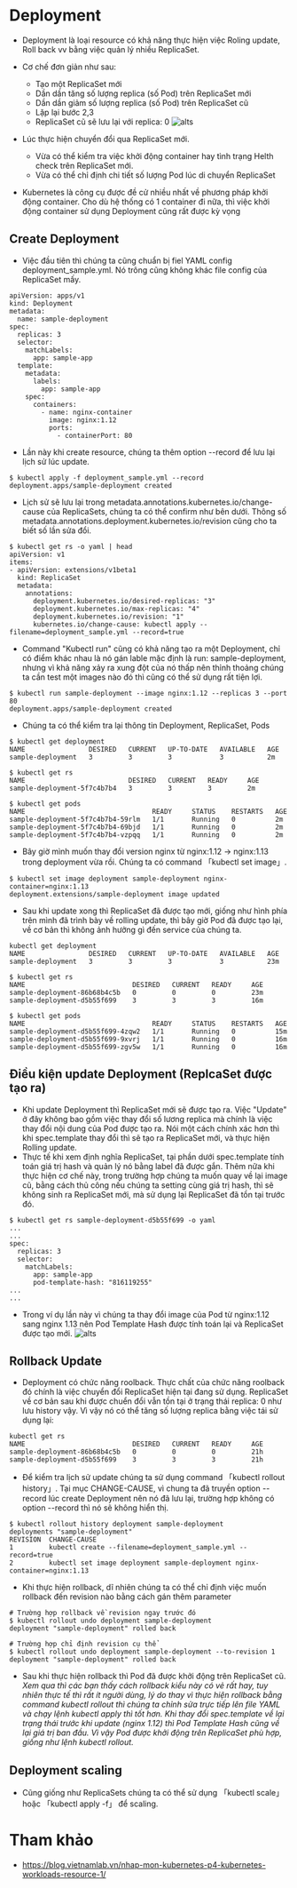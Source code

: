 # Deployment
- Deployment là loại resource có khả năng thực hiện việc Roling update, Roll back vv bằng việc quản lý nhiều ReplicaSet.
- Cơ chế đơn giản như sau:
  - Tạo một ReplicaSet mới
  - Dần dần tăng số lượng replica (số Pod) trên ReplicaSet mới
  - Dần dần giảm số lượng replica (số Pod) trên ReplicaSet cũ
  - Lặp lại bước 2,3
  - ReplicaSet cũ sẽ lưu lại với replica: 0
![alts](../images/deployment1.PNG)

- Lúc thực hiện chuyển đổi qua ReplicaSet mới.
  - Vừa có thể kiểm tra việc khởi động container hay tình trạng Helth check trên ReplicaSet mới.
  - Vừa có thể chỉ định chi tiết số lượng Pod lúc di chuyển ReplicaSet
- Kubernetes là công cụ được đề cử nhiều nhất về phương pháp khởi động container. Cho dù hệ thống có 1 container đi nữa, thì việc khởi động container sử dụng Deployment cũng rất được kỳ vọng

## Create Deployment

- Việc đầu tiên thì chúng ta cũng chuẩn bị fiel YAML config deployment_sample.yml. Nó trông cũng không khác file config của ReplicaSet mấy.
```
apiVersion: apps/v1
kind: Deployment
metadata:
  name: sample-deployment
spec:
  replicas: 3
  selector:
    matchLabels:
      app: sample-app
  template:
    metadata:
      labels:
        app: sample-app
    spec:
      containers:
        - name: nginx-container
          image: nginx:1.12
          ports:
            - containerPort: 80
```
- Lần này khi create resource, chúng ta thêm option --record để lưu lại lịch sử lúc update.
```
$ kubectl apply -f deployment_sample.yml --record
deployment.apps/sample-deployment created
```
- Lịch sử sẽ lưu lại trong metadata.annotations.kubernetes.io/change-cause của ReplicaSets, chúng ta có thể confirm như bên dưới. Thông số metadata.annotations.deployment.kubernetes.io/revision cũng cho ta biết số lần sửa đổi.
```
$ kubectl get rs -o yaml | head
apiVersion: v1
items:
- apiVersion: extensions/v1beta1
  kind: ReplicaSet
  metadata:
    annotations:
      deployment.kubernetes.io/desired-replicas: "3"
      deployment.kubernetes.io/max-replicas: "4"
      deployment.kubernetes.io/revision: "1"
      kubernetes.io/change-cause: kubectl apply --filename=deployment_sample.yml --record=true
```
- Command "Kubectl run" cũng có khả năng tạo ra một Deployment, chỉ có điểm khác nhau là nó gán lable mặc định là run: sample-deployment, nhưng vì khả năng xảy ra xung đột của nó thấp nên thỉnh thoảng chúng ta cần test một images nào đó thì cũng có thể sử dụng rất tiện lợi.
```
$ kubectl run sample-deployment --image nginx:1.12 --replicas 3 --port 80
deployment.apps/sample-deployment created
```
- Chúng ta có thể kiểm tra lại thông tin Deployment, ReplicaSet, Pods 
```
$ kubectl get deployment
NAME                DESIRED   CURRENT   UP-TO-DATE   AVAILABLE   AGE
sample-deployment   3         3         3            3           2m

$ kubectl get rs
NAME                          DESIRED   CURRENT   READY     AGE
sample-deployment-5f7c4b7b4   3         3         3         2m

$ kubectl get pods
NAME                                READY     STATUS    RESTARTS   AGE
sample-deployment-5f7c4b7b4-59rlm   1/1       Running   0          2m
sample-deployment-5f7c4b7b4-69bjd   1/1       Running   0          2m
sample-deployment-5f7c4b7b4-vzpqq   1/1       Running   0          2m
```
- Bây giờ mình muốn thay đổi version nginx từ nginx:1.12 -> nginx:1.13 trong deployment vừa rồi. Chúng ta có command 「kubectl set image」.
```
$ kubectl set image deployment sample-deployment nginx-container=nginx:1.13
deployment.extensions/sample-deployment image updated
```
- Sau khi update xong thì ReplicaSet đã được tạo mới, giống như hình phía trên mình đã trình bày về rolling update, thì bây giờ Pod đã được tạo lại, về cơ bản thì không ảnh hưởng gì đến service của chúng ta.
```
kubectl get deployment
NAME                DESIRED   CURRENT   UP-TO-DATE   AVAILABLE   AGE
sample-deployment   3         3         3            3           23m

$ kubectl get rs
NAME                           DESIRED   CURRENT   READY     AGE
sample-deployment-86b68b4c5b   0         0         0         23m
sample-deployment-d5b55f699    3         3         3         16m

$ kubectl get pods
NAME                                READY     STATUS    RESTARTS   AGE
sample-deployment-d5b55f699-4zqw2   1/1       Running   0          15m
sample-deployment-d5b55f699-9xvrj   1/1       Running   0          16m
sample-deployment-d5b55f699-zgv5w   1/1       Running   0          16m
```

## Điều kiện update Deployment (ReplcaSet được tạo ra)
- Khi update Deployment thì ReplicaSet mới sẽ được tạo ra. Việc "Update" ở đây không bao gồm việc thay đổi số lương replica mà chính là việc thay đổi nội dung của Pod được tạo ra. Nói một cách chính xác hơn thì khi spec.template thay đổi thì sẽ tạo ra ReplicaSet mới, và thực hiện Rolling update.
- Thực tế khi xem định nghĩa ReplicaSet, tại phần dưới spec.template tính toán giá trị hash và quản lý nó bằng label đã được gắn. Thêm nữa khi thực hiện cơ chế này, trong trường hợp chúng ta muốn quay về lại image cũ, bằng cách thủ công nếu chúng ta setting cùng giá trị hash, thì sẽ không sinh ra ReplicaSet mới, mà sử dụng lại ReplicaSet đã tồn tại trước đó.
```
$ kubectl get rs sample-deployment-d5b55f699 -o yaml
...
...
spec:
  replicas: 3
  selector:
    matchLabels:
      app: sample-app
      pod-template-hash: "816119255"
...
...
```
- Trong ví dụ lần này vì chúng ta thay đổi image của Pod từ nginx:1.12 sang nginx 1.13 nên Pod Template Hash được tính toán lại và ReplicaSet được tạo mới.
![alts](../images/deployment2.PNG)

## Rollback Update
- Deployment có chức năng roolback. Thực chất của chức năng roolback đó chính là việc chuyển đổi ReplicaSet hiện tại đang sử dụng. ReplicaSet về cơ bản sau khi được chuển đổi vẫn tồn tại ở trạng thái replica: 0 như lưu history vậy. Vì vậy nó có thể tăng số lượng replica bằng việc tái sử dụng lại:
```
kubectl get rs
NAME                           DESIRED   CURRENT   READY     AGE
sample-deployment-86b68b4c5b   0         0         0         21h
sample-deployment-d5b55f699    3         3         3         21h
```
- Để kiểm tra lịch sử update chúng ta sử dụng command 「kubectl rollout history」. Tại mục CHANGE-CAUSE, vì chung ta đã truyền option --record lúc create Deployment nên nó đã lưu lại, trường hợp không có option --record thì nó sẽ không hiển thị.
```
$ kubectl rollout history deployment sample-deployment
deployments "sample-deployment"
REVISION  CHANGE-CAUSE
1         kubectl create --filename=deployment_sample.yml --record=true
2         kubectl set image deployment sample-deployment nginx-container=nginx:1.13
```
- Khi thực hiện rollback, dĩ nhiên chúng ta có thể chỉ định việc muốn rollback đến revision nào bằng cách gán thêm parameter
```
# Trường hợp rollback về revision ngay trước đó
$ kubectl rollout undo deployment sample-deployment 
deployment "sample-deployment" rolled back

# Trường hợp chỉ định revision cụ thể
$ kubectl rollout undo deployment sample-deployment --to-revision 1
deployment "sample-deployment" rolled back
```
- Sau khi thực hiện rollback thì Pod đã được khởi động trên ReplicaSet cũ.
*Xem qua thì các bạn thấy cách rollback kiểu này có vẻ rất hay, tuy nhiên thực tế thì rất ít người dùng, lý do thay vì thực hiện rollback bằng command kubectl rollout thì chúng ta chỉnh sửa trực tiếp lên file YAML và chạy lệnh kubectl apply thì tốt hơn. Khi thay đổi spec.template về lại trạng thái trước khi update (nginx 1.12) thì Pod Template Hash cũng về lại giá trị ban đầu. Vì vậy Pod được khởi động trên ReplicaSet phù hợp, giống như lệnh kubectl rollout.*

## Deployment scaling
- Cũng giống như ReplicaSets chúng ta có thể sử dụng 「kubectl scale」 hoặc 「kubectl apply -f」 để scaling.

# Tham khảo
- https://blog.vietnamlab.vn/nhap-mon-kubernetes-p4-kubernetes-workloads-resource-1/